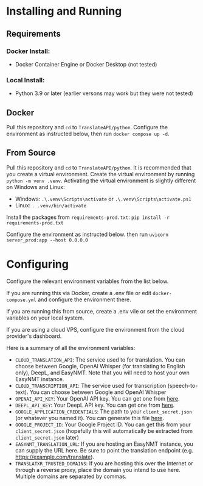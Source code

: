 # Installing and Running
## Requirements
### Docker Install:
- Docker Container Engine or Docker Desktop (not tested)

### Local Install:
- Python 3.9 or later (earlier versons may work but they were not tested)

## Docker
Pull this repository and `cd` to `TranslateAPI/python`. Configure the environment as instructed below, then run `docker compose up -d`.

## From Source
Pull this repository and `cd` to `TranslateAPI/python`.
It is recommended that you create a virtual environment.
Create the virtual environment by running `python -m venv .venv`.
Activating the virtual environment is slightly different on Windows and Linux:
- Windows: `.\.venv\Scripts\activate` or `.\.venv\Scripts\activate.ps1`
- Linux: `. .venv/bin/activate`

Install the packages from `requirements-prod.txt`: `pip install -r requirements-prod.txt`

Configure the environment as instructed below. then run `uvicorn server_prod:app --host 0.0.0.0`

# Configuring
Configure the relevant environment variables from the list below.

If you are running this via Docker, create a .env file or edit `docker-compose.yml` and configure the environment there.

If you are running this from source, create a .env vile or set the environment variables on your local system.

If you are using a cloud VPS, configure the environment from the cloud provider's dashboard.

Here is a summary of all the environment variables:
- `CLOUD_TRANSLATION_API`: The service used to for translation. You can choose between Google, OpenAI Whisper (for translating to English only), DeepL, and EasyNMT. Note that you will need to host your own EasyNMT instance.
- `CLOUD_TRANSCRIPTION_API`: The service used for transcription (speech-to-text). You can choose between Google and OpenAI Whisper
- `OPENAI_API_KEY`: Your OpenAI API key. You can get one from [here](https://platform.openai.com/docs/quickstart).
- `DEEPL_API_KEY`: Your DeepL API key. You can get one from [here](https://www.deepl.com/docs-api/api-access/authentication).
- `GOOGLE_APPLICATION_CREDENTIALS`: The path to your `client_secret.json` (or whatever you named it). You can generate this file [here](https://console.cloud.google.com/).
- `GOOGLE_PROJECT_ID`: Your Google Project ID. You can get this from your `client_secret.json` (hopefully this will automatically be extracted from `client_secret.json` later)
- `EASYNMT_TRANSLATION_URL`: If you are hosting an EasyNMT instance, you can supply the URL here. Be sure to point the translation endpoint (e.g. https://example.com/translate).
- `TRANSLATXR_TRUSTED_DOMAINS`: If you are hosting this over the Internet or through a reverse proxy, place the domain you intend to use here. Multiple domains are separated by commas.
